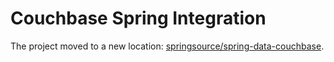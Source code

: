 Couchbase Spring Integration
============================

The project moved to a new location: [springsource/spring-data-couchbase](https://github.com/springsource/spring-data-couchbase).
